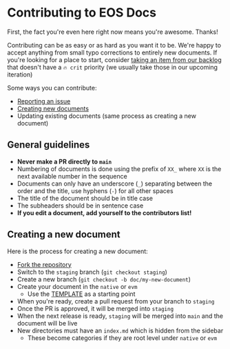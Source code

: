 # Contributing to EOS Docs

First, the fact you're even here right now means you're awesome. Thanks!

Contributing can be as easy or as hard as you want it to be. 
We're happy to accept anything from small typo corrections to entirely new documents. 
If you're looking for a place to start, consider [taking an item from our backlog](https://github.com/orgs/eosnetworkfoundation/projects/18/views/10)
that doesn't have a `🔥 crit` priority (we usually take those in our upcoming iteration)

Some ways you can contribute:
- [Reporting an issue](https://github.com/vaultafoundation/docs/issues)
- [Creating new documents](#creating-a-new-document)
- Updating existing documents (same process as creating a new document)

## General guidelines

- **Never make a PR directly to `main`**
- Numbering of documents is done using the prefix of `XX_` where `XX` is the next available number in the sequence
- Documents can only have an underscore (`_`) separating between the order and the title, use hyphens (`-`) for all other spaces
- The title of the document should be in title case
- The subheaders should be in sentence case
- **If you edit a document, add yourself to the contributors list!**

## Creating a new document

Here is the process for creating a new document:
- [Fork the repository](https://github.com/vaultafoundation/docs/fork)
- Switch to the `staging` branch (`git checkout staging`)
- Create a new branch (`git checkout -b doc/my-new-document`)
- Create your document in the `native` or `evm`
  - Use the [TEMPLATE](TEMPLATE.md) as a starting point
- When you're ready, create a pull request from your branch to `staging`
- Once the PR is approved, it will be merged into `staging`
- When the next release is ready, `staging` will be merged into `main` and the document will be live
- New directories must have an `index.md` which is hidden from the sidebar
  - These become categories if they are root level under `native` or `evm`






